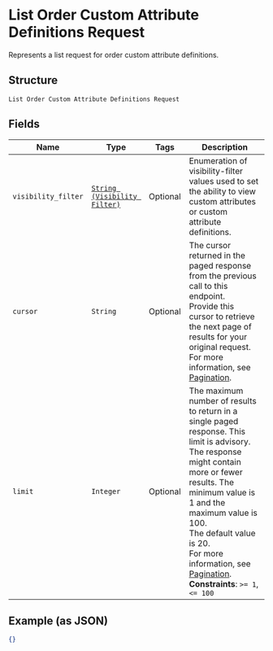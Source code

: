 
# List Order Custom Attribute Definitions Request

Represents a list request for order custom attribute definitions.

## Structure

`List Order Custom Attribute Definitions Request`

## Fields

| Name | Type | Tags | Description |
|  --- | --- | --- | --- |
| `visibility_filter` | [`String (Visibility Filter)`](../../doc/models/visibility-filter.md) | Optional | Enumeration of visibility-filter values used to set the ability to view custom attributes or custom attribute definitions. |
| `cursor` | `String` | Optional | The cursor returned in the paged response from the previous call to this endpoint.<br>Provide this cursor to retrieve the next page of results for your original request.<br>For more information, see [Pagination](https://developer.squareup.com/docs/working-with-apis/pagination). |
| `limit` | `Integer` | Optional | The maximum number of results to return in a single paged response. This limit is advisory.<br>The response might contain more or fewer results. The minimum value is 1 and the maximum value is 100.<br>The default value is 20.<br>For more information, see [Pagination](https://developer.squareup.com/docs/working-with-apis/pagination).<br>**Constraints**: `>= 1`, `<= 100` |

## Example (as JSON)

```json
{}
```


